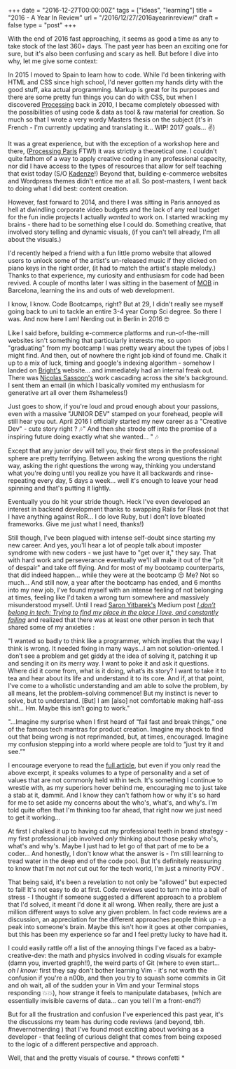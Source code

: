 +++
date = "2016-12-27T00:00:00Z"
tags = ["ideas", "learning"]
title = "2016 - A Year In Review"
url = "/2016/12/27/2016ayearinreview/"
draft = false
type = "post"
+++

With the end of 2016 fast approaching, it seems as good a time as any to take stock of the last 360+ days. The past year has been an exciting one for sure, but it's also been confusing and scary as hell. But before I dive into why, let me give some context:

In 2015 I moved to Spain to learn how to code. While I'd been tinkering with HTML and CSS since high school, I'd never gotten my hands dirty with the good stuff, aka actual programming. Markup is great for its purposes and there are some pretty fun things you can do with CSS, but when I discovered [Processing](https://processing.org/) back in 2010, I became completely obsessed with the possibilities of using code & data as tool & raw material for creation. So much so that I wrote a very wordy Masters thesis on the subject (it's in French - I'm currently updating and translating it... WIP! 2017 goals... ✌️)

It was a great experience, but with the exception of a workshop here and there, ([Processing Paris](http://www.processingparis.org/) FTW!) it was strictly a theoretical one. I couldn't quite fathom of a way to apply creative coding in any professional capacity, nor did I have access to the types of resources that allow for self teaching that exist today (S/O [Kadenze](https://www.kadenze.com/)!) Beyond that, building e-commerce websites and Wordpress themes didn't entice me at all. So post-masters, I went back to doing what I did best: content creation.

However, fast forward to 2014, and there I was sitting in Paris annoyed as hell at dwindling corporate video budgets and the lack of any real budget for the fun indie projects I actually _wanted_ to work on. I started wracking my brains - there had to be something else I could do. Something creative, that involved story telling and dynamic visuals, (if you can't tell already, I'm all about the visuals.)

I'd recently helped a friend with a fun little promo website that allowed users to unlock some of the artist's un-released music if they clicked on piano keys in the right order, (it had to match the artist's staple melody.) Thanks to that experience, my curiosity and enthusiasm for code had been revived. A couple of months later I was sitting in the basement of [MOB](http://www.mob-barcelona.com/) in Barcelona, learning the ins and outs of web development.

I know, I know. Code Bootcamps, right? But at 29, I didn't really see myself going back to uni to tackle an entire 3-4 year Comp Sci degree. So there I was. And now here I am! Nerding out in Berlin in 2016 🤓  

Like I said before, building e-commerce platforms and run-of-the-mill websites isn't something that particularly interests me, so upon "graduating" from my bootcamp I was pretty weary about the types of jobs I might find. And then, out of nowhere the right job kind of found me. Chalk it up to a mix of luck, timing and google's indexing algorithm - somehow I landed on [Bright's](https://brightfor.me/) website... and immediately had an internal freak out. There was [Nicolas Sassoon's](http://nicolassassoon.com/) work cascading across the site's background. I sent them an email (in which I basically vomited my enthusiasm for generative art all over them #shameless!)

Just goes to show, if you're loud and proud enough about your passions, even with a massive "JUNIOR DEV" stamped on your forehead, people will still hear you out. April 2016 I officially started my new career as a "Creative Dev" - cute story right ? 🎶" And then she strode off into the promise of a inspiring future doing exactly what she wanted... " 🎶

Except that any junior dev will tell you, their first steps in the professional sphere are pretty terrifying. Between asking the wrong questions the right way, asking the right questions the wrong way, thinking you understand what you're doing until you realize you have it all backwards and rinse-repeating every day, 5 days a week... well it's enough to leave your head spinning and that's putting it lightly.

Eventually you do hit your stride though. Heck I've even developed an interest in backend development thanks to swapping Rails for Flask (not that I have anything against RoR... I do love Ruby, but I don't love bloated frameworks. Give me just what I need, thanks!)

Still though, I've been plagued with intense self-doubt since starting my new career.  And yes, you'll hear a lot of people talk about imposter syndrome with new coders - we just have to "get over it," they say. That with hard work and perseverance eventually we'll all make it out of the "pit of despair" and take off flying. And for most of my bootcamp counterparts, that did indeed happen... while they were at the bootcamp 😑 Me? Not so much... And still now, a year after the bootcamp has ended, and 6 months into my new job, I've found myself with an intense feeling of not belonging at times, feeling like I'd taken a wrong turn somewhere and massively misunderstood myself.  Until I read [Saron Yitbarek's](https://twitter.com/saronyitbarek) Medium post [_I don’t belong in tech: Trying to find my place in the place I love, and constantly failing_](https://medium.com/startup-grind/i-dont-belong-in-tech-3d73d8fd6f34#.15kmvaomt) and realized that there was at least one other person in tech that shared some of my anxieties :

>
"I wanted so badly to think like a programmer, which implies that the way I think is wrong. It needed fixing in many ways...I am not solution-oriented. I don’t see a problem and get giddy at the idea of solving it, patching it up and sending it on its merry way. I want to poke it and ask it questions. Where did it come from, what is it doing, what’s its story? I want to take it to tea and hear about its life and understand it to its core. And if, at that point, I’ve come to a wholistic understanding and am able to solve the problem, by all means, let the problem-solving commence! But my instinct is never to solve, but to understand. [But] I am [also] not comfortable making half-ass shit... Hm. Maybe this isn’t going to work."

>
"...Imagine my surprise when I first heard of “fail fast and break things,” one of the famous tech mantras for product creation. Imagine my shock to find out that being wrong is not reprimanded, but, at times, encouraged. Imagine my confusion stepping into a world where people are told to “just try it and see.”"

I encourage everyone to read the [full article](https://medium.com/startup-grind/i-dont-belong-in-tech-3d73d8fd6f34#.44yplsihm), but even if you only read the above excerpt, it speaks volumes to a type of personality and a set of values that are not commonly held within tech. It's something I continue to wrestle with, as my superiors hover behind me, encouraging me to just take a stab at it, dammit. And I know they can't fathom how or why it's so hard for me to set aside my concerns about the who's, what's, and why's. I'm told quite often that I'm thinking too far ahead, that right now we just need to get it working...

At first I chalked it up to having cut my professional teeth in brand strategy - my first professional job involved _only_ thinking about those pesky who's, what's and why's. Maybe I just had to let go of that part of me to be a coder... And honestly, I don't know what the answer is - I'm still learning to tread water in the deep end of the code pool. But It's definitely reassuring to know that I'm not _not_ cut out for the tech world, I'm just a minority POV .

That being said, it's been a revelation to not only be "allowed" but expected to fail! It's not easy to do at first. Code reviews used to turn me into a ball of stress - I thought if someone suggested a different approach to a problem that I'd solved, it meant I'd done it all wrong. When really, there are just a million different ways to solve any given problem. In fact code reviews are a discussion, an appreciation for the different approaches people think up - a peak into someone's brain. Maybe this isn't how it goes at other companies, but this has been my experience so far and I feel pretty lucky to have had it.

I could easily rattle off a list of the annoying things I've faced as a baby-creative-dev:  the math and physics involved in coding visuals for example (damn you, inverted graph!!), the weird parts of Git (where to even start... _oh I know:_ first they say don't bother learning Vim - it's not worth the confusion if you're a n00b, and then you try to squash some commits in Git and oh wait, all of the sudden your in Vim and your Terminal stops responding 💥💥), how strange it feels to manipulate databases, (which are essentially invisible caverns of data... can you tell I'm a front-end?)

But for all the frustration and confusion I've experienced this past year,  it's the discussions my team has during code reviews (and beyond, tbh. #nevernotnerding ) that I've found most exciting about working as a developer - that feeling of curious delight that comes from being exposed to the logic of a different perspective and approach.

Well, that and the pretty visuals of course. * throws confetti *
